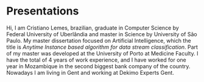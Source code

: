 # Presentations

Hi, I am Cristiano Lemes, brazilian, graduate in Computer Science by Federal University of Uberlândia and master in Science by University of São Paulo. My master dissertation focused on Artificial Intelligence, which the title is _Anytime Instance based algorithm for data stream classification_. Part of my master was developed at the University of Porto at Medicine Faculty.
I have the total of 4 years of work experience, and I have worked for one year in Mozambique in the second biggest bank company of the country.
Nowadays I am living in Gent and working at Dekimo Experts Gent. 